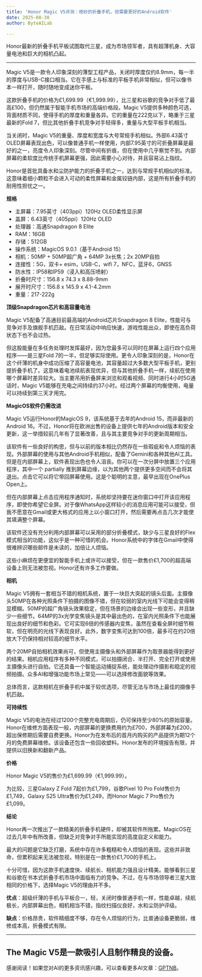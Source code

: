 ```yaml
---
title: 'Honor Magic V5评测：绝妙的折叠手机，但需要更好的Android软件'
date: 2025-08-30
author: ByteAILab

---
```


Honor最新的折叠手机平板试图取代三星，成为市场领军者，具有超薄机身、大容量电池和巨大的相机凸起。

---
Magic V5是一款令人印象深刻的薄型工程产品，关闭时厚度仅约8.9mm，每一半的厚度与USB-C接口相当。它在手感上与标准的平板手机非常相似，但可以像书本一样打开，随时随地变成迷你平板。

这款折叠手机的价格为£1,699.99（€1,999.99），比三星和谷歌的竞争对手低了最高£100，但仍然属于智能手机市场的高端价格段。Magic V5提供多种颜色可选，背面材质不同，使得手机的厚度和重量各异。它的重量在222克以下，略重于三星最新的Fold 7，但比其他折叠手机竞争对手轻得多，重量与大型平板手机相当。

当关闭时，Magic V5的重量、厚度和宽度与大号常规手机相似。外部6.43英寸OLED屏幕表现出色，可以像普通手机一样使用，内部7.95英寸的可折叠屏幕是最好的之一，亮度令人印象深刻。尽管中间有折痕，但在使用中几乎察觉不到。内部屏幕的柔软度比传统手机屏幕更强，因此需要小心对待，并且容易沾上指纹。

Honor是首批具备水和尘防护能力的折叠手机之一，达到与常规手机相似的标准。这意味着细小颗粒不会进入可动的柔性屏幕和金属铰链内部，这是所有折叠手机的耐用性担忧之一。

**规格**

- 主屏幕：7.95英寸（403ppi）120Hz OLED柔性显示屏
- 盖屏：6.43英寸（405ppi）120Hz OLED
- 处理器：高通Snapdragon 8 Elite
- RAM：16GB
- 存储：512GB
- 操作系统：MagicOS 9.0.1（基于Android 15）
- 相机：50MP + 50MP超广角 + 64MP 3x长焦；2x 20MP自拍
- 连接性：5G，双卡+ esim，USB-C，wifi 7，NFC，蓝牙6，GNSS
- 防水性：IP58和IP59（浸入和高压喷射）
- 折叠时尺寸：156.8 x 74.3 x 8.88-9mm
- 展开时尺寸：156.8 x 145.9 x 4.1-4.2mm
- 重量：217-222g

**顶级Snapdragon芯片和高容量电池**

Magic V5配备了高通目前最高端的Android芯片Snapdragon 8 Elite，性能可与竞争对手及旗舰手机匹敌。在日常活动中响应快速，游戏性能出众，即使在高负荷状态下也不会过热。

但这股能量在多任务处理时发挥最好，因为您最多可以同时在屏幕上运行四个应用程序——是三星Fold 7的一半，但足够实际使用。更令人印象深刻的是，Honor在这个纤薄的机身中成功压缩了高容量电池，其容量超过大多数大型平板手机，更别提折叠手机了。这意味着电池续航表现优异，但与其他折叠手机一样，续航在使用哪个屏幕时差异较大。当主要吊用折叠屏来浏览和观看视频、同时进行4小时5G通话时，Magic V5能够在充电之间持续约37小时。经过两个屏幕的均衡使用，电量可以持续到第三天才用完。

**MagicOS软件仍需改进**

Magic V5运行Honor的MagicOS 9，该系统基于去年的Android 15，而非最新的Android 16。不过，Honor将在欧洲出售的设备上提供七年的Android版本和安全更新，这一举措较前几年有了显著改善，且与其主要竞争对手的更新周期相当。

该软件有一些良好的构思，但与以前的版本相比仍然存在一些瑕疵和令人烦恼的表现。外部屏幕的使用与其他Android手机相似，配备了Gemini和各种其他AI工具。但是在内部屏幕上，软件表现出色也令人沮丧。你可以在一次分屏中放置三个应用程序，其中一个 partially 推到屏幕边缘，以为其他两个提供更多空间而不会将其退出。点击它可以将它带回屏幕使用。这是个聪明的主意，最早出现在OnePlus Open上。

但在内部屏幕上点击应用程序通知时，系统却坚持要在迷你窗口中打开该应用程序，即使你希望它全屏。对于像WhatsApp这样较小的消息应用可能可以接受，但我不愿意在Gmail或更大格式的应用上以小窗口打开，然后需要再点击几次才能使其填满整个屏幕。

该软件还没有充分利用内部屏幕可以采用的部分折叠模式，缺少与三星良好的Flex模式相当的功能，这似乎是一种可惜的机会。Honor系统中的字体在Gmail中使得很难辨识哪些邮件是未读的，加倍让人烦恼。

这些小麻烦在更便宜的智能手机上或许可以接受，但在一款售价£1,700的超高端设备上则无法被忽视。Honor还有许多工作要做。

**相机**

Magic V5拥有一套相当不错的相机系统，置于一块巨大突起的镜头后面。主摄像头50MP在各种光照条件下拍摄的图像不错，但在较弱的室内光线下可能会变得稍显模糊。50MP的超广角镜头效果稳定，但在场景的边缘会出现一些变形，并且缺少一些细节。64MP的3x光学变焦镜头是其中最出色的，在室内光照条件下也能展现出良好的细节和色彩。它可实现6倍的传感器内变焦，虽然在查看全屏时细节稍软，但在明亮的光线下表现良好。此外，数字变焦可达到100倍，最多可在约20倍放大下仍保持相对较高的细节水平。

两个20MP自拍相机效果尚可，但使用主摄像头和外部屏幕作为取景器能得到更好的结果。相机应用程序有多种不同模式，可以拍摄闭合、半打开、完全打开或使用主摄像头进行自拍。它还具备一个智能运动捕捉系统，能处理动作摄影和稳定的视频拍摄。众多AI和增强功能市场上常见——可以选择修改面貌等效果。

总体而言，这款相机在折叠手机中属于较优选项，尽管无法与市场上最佳的摄像手机匹敌。

**可持续性**

Magic V5的电池在经过1200个完整充电周期后，仍可保持至少80%的原始容量。Honor在维修方面表现一般，内部屏幕的更换费用约为£700，外部屏幕为£200，超出保修期后需要自费更换。Honor为在发布后的首月内购买的产品提供为期12个月的免费屏幕维修。该设备还包含一些回收塑料。Honor发布的环境报告有限，并提供以旧换新和翻新产品。

**价格**

Honor Magic V5的售价为£1,699.99（€1,999.99）。

为比较，三星Galaxy Z Fold 7起价为£1,799，谷歌Pixel 10 Pro Fold售价为£1,749，Galaxy S25 Ultra售价为£1,249，而Honor Magic 7 Pro售价为£1,099。

**结论**

Honor再一次推出了一款精美的折叠手机硬件，却被其软件所拖累。MagicOS在过去几年中有所改善，但缺乏对竞争对手所能实现的高度自定义和能力。

最大的问题是它缺乏打磨，系统中存在许多粗糙和令人烦恼的表现。这些并非致命，但累积起来无法被忽视，特别是在一款售价£1,700的手机上。

十分可惜，因为这款手机速度快、续航长、相机能力强且设计精美。能够看到三星和谷歌在书本式折叠手机市场中面临有力的竞争。不过，在与市场领导者三星大致相同的价格下，选择Magic V5的理由并不多。

**优点**：超级纤薄的手机与平板合一，轻，关闭时像普通手机一样，性能卓越，续航极长，内部屏幕出色，相机相当不错，指纹扫描仪良好，水和尘防护评级。

**缺点**：价格昂贵，软件精细度不够，存在令人烦恼的行为，比普通设备更脆弱，维修成本高，折叠模式有限。

---

The Magic V5是一款吸引人且制作精良的设备。
---
感谢阅读！如果您对AI的更多资讯感兴趣，可以查看更多AI文章：[GPTNB](https://gptnb.com)。